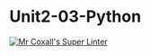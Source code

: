 # Unit2-03-Python
[![Mr Coxall's Super Linter](https://github.com/ICS3U-C-Programming-DylanMuta007/Unit1-03-CPP/workflows/Mr%20Coxall's%20Super%20Linter/badge.svg)](https://github.com/ICS3U-C-Programming-DylanMuta007/Unit1-03-CPP/actions/)
